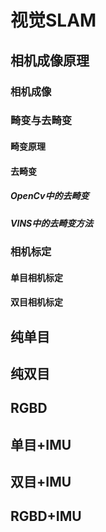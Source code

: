 # 视觉SLAM


## 相机成像原理

### 相机成像

### 畸变与去畸变


#### 畸变原理

#### 去畸变

##### OpenCv中的去畸变

##### VINS中的去畸变方法


### 相机标定


#### 单目相机标定

#### 双目相机标定





## 纯单目




## 纯双目





## RGBD




## 单目+IMU


## 双目+IMU






## RGBD+IMU














